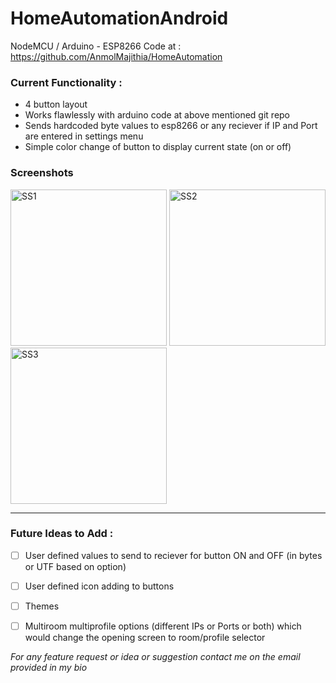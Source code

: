 # HomeAutomationAndroid

NodeMCU / Arduino - ESP8266 Code at : https://github.com/AnmolMajithia/HomeAutomation

### Current Functionality :
- 4 button layout
- Works flawlessly with arduino code at above mentioned git repo
- Sends hardcoded byte values to esp8266 or any reciever if IP and Port are entered in settings menu
- Simple color change of button to display current state (on or off)

### Screenshots
<img src="https://i.imgur.com/eOoZc66.jpg" alt="SS1" width="250" />
<img src="https://i.imgur.com/Qo6dZxk.jpg" alt="SS2" width="250" />
<img src="https://i.imgur.com/5Ei9405.jpg" alt="SS3" width="250" />

---

### Future Ideas to Add :
- [ ] User defined values to send to reciever for button ON and OFF (in bytes or UTF based on option)
- [ ] User defined icon adding to buttons
- [ ] Themes
- [ ] Multiroom multiprofile options (different IPs or Ports or both) which would change the opening screen to room/profile selector


*For any feature request or idea or suggestion contact me on the email provided in my bio*
